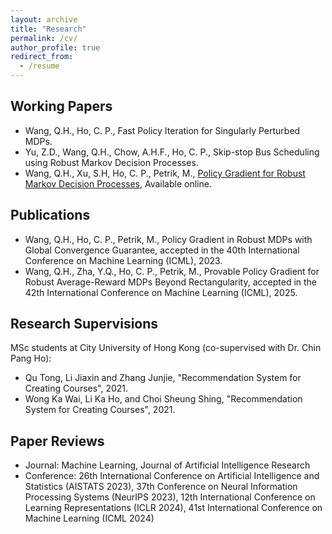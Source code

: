 ```yaml
---
layout: archive
title: "Research"
permalink: /cv/
author_profile: true
redirect_from:
  - /resume
---
```


## Working Papers

* Wang, Q.H., Ho, C. P., Fast Policy Iteration for Singularly Perturbed MDPs.
* Yu, Z.D., Wang, Q.H., Chow, A.H.F., Ho, C. P., Skip-stop Bus Scheduling using Robust Markov Decision Processes.
* Wang, Q.H., Xu, S.H, Ho, C. P., Petrik, M., [Policy Gradient for Robust Markov Decision Processes](https://arxiv.org/abs/2410.22114), Available online.


## Publications

* Wang, Q.H., Ho, C. P., Petrik, M., Policy Gradient in Robust MDPs with Global Convergence Guarantee, accepted in the 40th International Conference on Machine Learning (ICML), 2023.
* Wang, Q.H., Zha, Y.Q., Ho, C. P., Petrik, M., Provable Policy Gradient for Robust Average-Reward MDPs Beyond Rectangularity, accepted in the 42th International Conference on Machine Learning (ICML), 2025.
  
## Research Supervisions

MSc students at City University of Hong Kong (co-supervised with Dr. Chin Pang Ho):
- Qu Tong, Li Jiaxin and Zhang Junjie, "Recommendation System for Creating Courses", 2021.
- Wong Ka Wai, Li Ka Ho, and Choi Sheung Shing, "Recommendation System for Creating Courses", 2021.

## Paper Reviews

* Journal: Machine Learning, Journal of Artificial Intelligence Research
* Conference: 26th International Conference on Artificial Intelligence and Statistics (AISTATS 2023), 37th Conference on Neural Information Processing Systems (NeurIPS 2023), 12th International Conference on Learning Representations (ICLR 2024), 41st International Conference on Machine Learning (ICML 2024)
